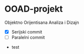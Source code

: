 # OOAD-projekt
Objektno Orijentisana Analiza i Dizajn

- [x] Serijski commit 
- [ ] Paralelni commit
- test

